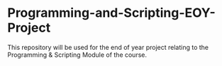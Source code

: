 # Programming-and-Scripting-EOY-Project
This repository will be used for the end of year project relating to the Programming &amp; Scripting Module of the course.
